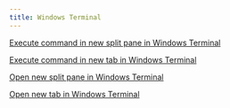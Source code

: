 ```yaml
---
title: Windows Terminal
---
```


[Execute command in new split pane in Windows Terminal](execute-command-in-new-split-pane)

[Execute command in new tab in Windows Terminal](execute-command-in-new-tab)

[Open new split pane in Windows Terminal](open-new-split-pane)

[Open new tab in Windows Terminal](open-new-tab)
